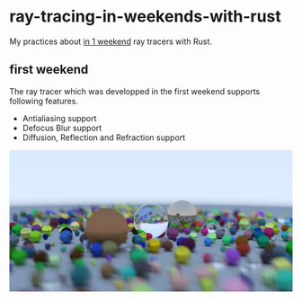 # ray-tracing-in-weekends-with-rust 
My practices about [in 1 weekend](http://in1weekend.blogspot.com/) ray tracers with Rust.

## first weekend
The ray tracer which was developped in the first weekend supports following features.

* Antialiasing support
* Defocus Blur support
* Diffusion, Reflection and Refraction support

![output](https://raw.githubusercontent.com/ar90n/ray-tracing-in-weekends-with-rust/main/assets/output_firest_weekend.jpg)